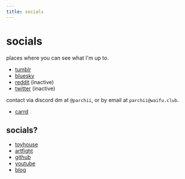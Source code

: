 ```yaml
---
title: socials
---
```


# socials

places where you can see what I'm up to. 

- [tumblr](https://www.tumblr.com/blog/parchii)
- [bluesky](https://bsky.app/profile/parchii.bsky.social)
- [reddit](https://reddit.com/u/wainggan) (inactive)
- [twitter](https://twitter.com/wainggan) (inactive)

contact via discord dm at `@parchii`, or by email at `parchii@waifu.club`.

- [carrd](https://parchii.neocities.org/carrd)

## socials?

- [toyhouse](https://toyhou.se/parchii)
- [artfight](https://artfight.net/~parchii)
- [github](https://github.com/Wainggan/)
- [youtube](https://www.youtube.com/channel/UCg-mHVC5mXGOa5A-CXOawow)
- [blog](/blog)


